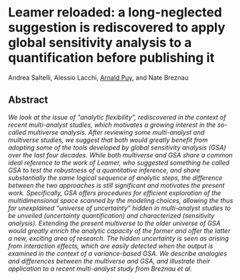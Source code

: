 # Leamer reloaded: a long-neglected suggestion is rediscovered to apply global sensitivity analysis to a quantification before publishing it

Andrea Saltelli, Alessio Lacchi, [Arnald Puy](https://www.arnaldpuy.com/), and Nate Breznau

## Abstract

*We look at the issue of "analytic flexibility", rediscovered in the context of recent multi-analyst studies, which motivates a growing interest in the so-called multiverse analysis. After reviewing some multi-analyst and multiverse studies, we suggest that both would greatly benefit from adopting some of the tools developed by global sensitivity analysis (GSA) over the last four decades. While both multiverse and GSA share a common ideal reference to the work of Leamer, who suggested something he called GSA to test the robustness of a quantitative inference, and share substantially the same logical sequence of analytic steps, the difference between the two approaches is still significant and motivates the present work. Specifically, GSA offers procedures for efficient exploration of the multidimensional space scanned by the modeling choices, allowing the thus far unexplained "universe of uncertainty" hidden in multi-analyst studies to be unveiled (uncertainty quantification) and characterized (sensitivity analysis). Extending the present multiverse to the older universe of GSA would greatly enrich the analytic capacity of the former and offer the latter a new, exciting area of research. The hidden uncertainty is seen as arising from interaction effects, which are easily detected when the output is examined in the context of a variance-based GSA. We describe analogies and differences between the multiverse and GSA, and illustrate their application to a recent multi-analyst study from Breznau et al.*
